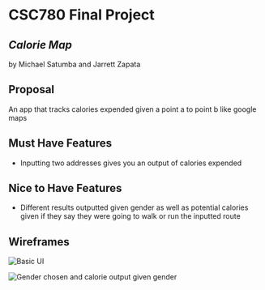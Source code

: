 # CSC780 Final Project
## _Calorie Map_
by Michael Satumba and Jarrett Zapata

## Proposal
An app that tracks calories expended given a point a to point b like google maps

## Must Have Features

- Inputting two addresses gives you an output of calories expended

## Nice to Have Features
- Different results outputted given gender as well as potential calories given if they say they were going to walk or run the inputted route

## Wireframes

![Basic UI](https://lh3.googleusercontent.com/keep-bbsk/AGk0z-PxRs4irMvqqNEltJXF3rrT5A-QDv7rKQk4XLEpjxUIZ2pWAbhdm-tSc-dk-SQm-9J-NPzAk70ToXEhAaDMyGuafNpT5_Ijkb3YZIg=s512)

![Gender chosen and calorie output given gender](https://lh3.googleusercontent.com/keep-bbsk/AGk0z-MXbcge_Zvv8Q19JhN6M-V87xCFZAJBUMbBrtytI1Zk9Hi01_zJD6-hsBwKwmHoDyPX0XCC_exXnKMzTK9zmzCSQ2KaW-2Ijt1CPTM=s5122)
